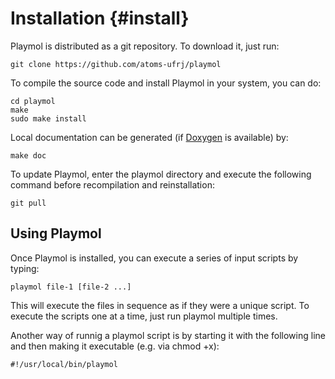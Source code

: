 Installation      {#install}
============

Playmol is distributed as a git repository. To download it, just run:

    git clone https://github.com/atoms-ufrj/playmol

To compile the source code and install Playmol in your system, you can do:

    cd playmol
    make
    sudo make install

Local documentation can be generated (if [Doxygen](http://www.doxygen.org) is available) by:

    make doc

To update Playmol, enter the playmol directory and execute the following command before recompilation and reinstallation:

    git pull


Using Playmol
-------------

Once Playmol is installed, you can execute a series of input scripts by typing:

    playmol file-1 [file-2 ...]

This will execute the files in sequence as if they were a unique script. To execute the scripts one at a time, just run playmol multiple times.

Another way of runnig a playmol script is by starting it with the following line and then making it executable (e.g. via chmod +x):

    #!/usr/local/bin/playmol


